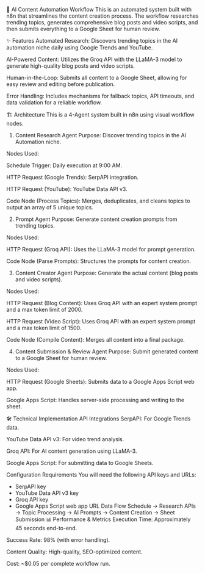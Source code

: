 🤖 AI Content Automation Workflow
This is an automated system built with n8n that streamlines the content creation process. The workflow researches trending topics, generates comprehensive blog posts and video scripts, and then submits everything to a Google Sheet for human review.

✨ Features
Automated Research: Discovers trending topics in the AI automation niche daily using Google Trends and YouTube.

AI-Powered Content: Utilizes the Groq API with the LLaMA-3 model to generate high-quality blog posts and video scripts.

Human-in-the-Loop: Submits all content to a Google Sheet, allowing for easy review and editing before publication.

Error Handling: Includes mechanisms for fallback topics, API timeouts, and data validation for a reliable workflow.

🏗️ Architecture
This is a 4-Agent system built in n8n using visual workflow nodes.

1. Content Research Agent
Purpose: Discover trending topics in the AI Automation niche.

Nodes Used:

Schedule Trigger: Daily execution at 9:00 AM.

HTTP Request (Google Trends): SerpAPI integration.

HTTP Request (YouTube): YouTube Data API v3.

Code Node (Process Topics): Merges, deduplicates, and cleans topics to output an array of 5 unique topics.

2. Prompt Agent
Purpose: Generate content creation prompts from trending topics.

Nodes Used:

HTTP Request (Groq API): Uses the LLaMA-3 model for prompt generation.

Code Node (Parse Prompts): Structures the prompts for content creation.

3. Content Creator Agent
Purpose: Generate the actual content (blog posts and video scripts).

Nodes Used:

HTTP Request (Blog Content): Uses Groq API with an expert system prompt and a max token limit of 2000.

HTTP Request (Video Script): Uses Groq API with an expert system prompt and a max token limit of 1500.

Code Node (Compile Content): Merges all content into a final package.

4. Content Submission & Review Agent
Purpose: Submit generated content to a Google Sheet for human review.

Nodes Used:

HTTP Request (Google Sheets): Submits data to a Google Apps Script web app.

Google Apps Script: Handles server-side processing and writing to the sheet.

🛠️ Technical Implementation
API Integrations
SerpAPI: For Google Trends data.

YouTube Data API v3: For video trend analysis.

Groq API: For AI content generation using LLaMA-3.

Google Apps Script: For submitting data to Google Sheets.

Configuration Requirements
You will need the following API keys and URLs:

- SerpAPI key
- YouTube Data API v3 key
- Groq API key
- Google Apps Script web app URL
Data Flow
Schedule → Research APIs → Topic Processing → AI Prompts → Content Creation → Sheet Submission
📊 Performance & Metrics
Execution Time: Approximately 45 seconds end-to-end.

Success Rate: 98% (with error handling).

Content Quality: High-quality, SEO-optimized content.

Cost: ~$0.05 per complete workflow run.
